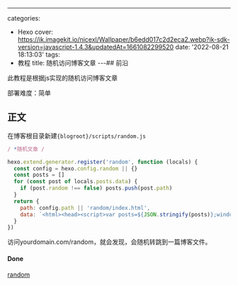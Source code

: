 ---
categories:
- Hexo
cover: https://ik.imagekit.io/nicexl/Wallpaper/b6edd017c2d2eca2.webp?ik-sdk-version=javascript-1.4.3&updatedAt=1661082299520
date: '2022-08-21 18:13:03'
tags:
- 教程
title: 随机访问博客文章
---## 前沿

此教程是根据js实现的随机访问博客文章

部署难度：简单

## 正文

在博客根目录新建`{blogroot}/scripts/random.js`

```random.js
/ *随机文章 /

hexo.extend.generator.register('random', function (locals) {
  const config = hexo.config.random || {}
  const posts = []
  for (const post of locals.posts.data) {
    if (post.random !== false) posts.push(post.path)
  }
  return {
    path: config.path || 'random/index.html',
    data: `<html><head><script>var posts=${JSON.stringify(posts)};window.open('/'+posts[Math.floor(Math.random() * posts.length)],"_self")</script></head></html>`
  }
})
```

访问yourdomain.com/random，就会发现，会随机转跳到一篇博客文件。

#### Done

[random](https://xlenco.eu.org/random)
